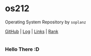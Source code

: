 # os212
Operating System Repository by `soplanz`

[GitHub](https://github.com/Soplanz) | [Log](https://Soplanz.github.io/os212/TXT/mylog.txt) | [Links](https://soplanz.github.io/os212/LINKS/) | [Rank](https://Soplanz.github.io/os212/TXT/myrank.txt)
<br>
<br>
### Hello There :D
